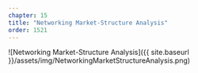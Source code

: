 ```yaml
---
chapter: 15
title: "Networking Market-Structure Analysis"
order: 1521
---
```


![Networking Market-Structure Analysis]({{ site.baseurl }}/assets/img/NetworkingMarketStructureAnalysis.png)
